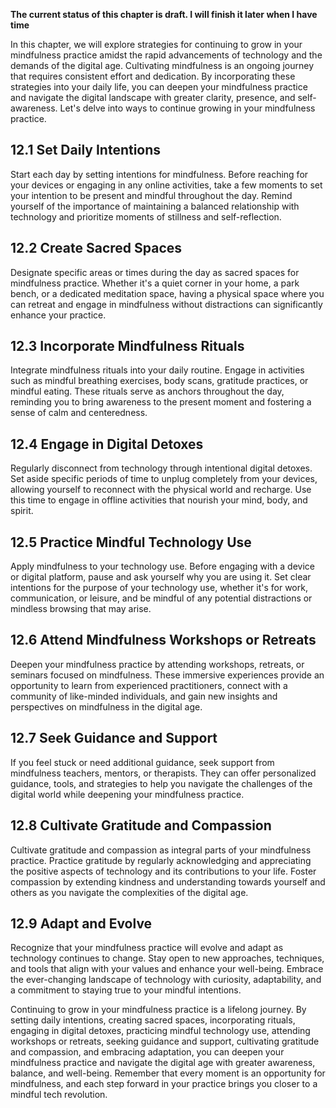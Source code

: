 **The current status of this chapter is draft. I will finish it later when I have time**

In this chapter, we will explore strategies for continuing to grow in your mindfulness practice amidst the rapid advancements of technology and the demands of the digital age. Cultivating mindfulness is an ongoing journey that requires consistent effort and dedication. By incorporating these strategies into your daily life, you can deepen your mindfulness practice and navigate the digital landscape with greater clarity, presence, and self-awareness. Let's delve into ways to continue growing in your mindfulness practice.

12.1 Set Daily Intentions
-------------------------

Start each day by setting intentions for mindfulness. Before reaching for your devices or engaging in any online activities, take a few moments to set your intention to be present and mindful throughout the day. Remind yourself of the importance of maintaining a balanced relationship with technology and prioritize moments of stillness and self-reflection.

12.2 Create Sacred Spaces
-------------------------

Designate specific areas or times during the day as sacred spaces for mindfulness practice. Whether it's a quiet corner in your home, a park bench, or a dedicated meditation space, having a physical space where you can retreat and engage in mindfulness without distractions can significantly enhance your practice.

12.3 Incorporate Mindfulness Rituals
------------------------------------

Integrate mindfulness rituals into your daily routine. Engage in activities such as mindful breathing exercises, body scans, gratitude practices, or mindful eating. These rituals serve as anchors throughout the day, reminding you to bring awareness to the present moment and fostering a sense of calm and centeredness.

12.4 Engage in Digital Detoxes
------------------------------

Regularly disconnect from technology through intentional digital detoxes. Set aside specific periods of time to unplug completely from your devices, allowing yourself to reconnect with the physical world and recharge. Use this time to engage in offline activities that nourish your mind, body, and spirit.

12.5 Practice Mindful Technology Use
------------------------------------

Apply mindfulness to your technology use. Before engaging with a device or digital platform, pause and ask yourself why you are using it. Set clear intentions for the purpose of your technology use, whether it's for work, communication, or leisure, and be mindful of any potential distractions or mindless browsing that may arise.

12.6 Attend Mindfulness Workshops or Retreats
---------------------------------------------

Deepen your mindfulness practice by attending workshops, retreats, or seminars focused on mindfulness. These immersive experiences provide an opportunity to learn from experienced practitioners, connect with a community of like-minded individuals, and gain new insights and perspectives on mindfulness in the digital age.

12.7 Seek Guidance and Support
------------------------------

If you feel stuck or need additional guidance, seek support from mindfulness teachers, mentors, or therapists. They can offer personalized guidance, tools, and strategies to help you navigate the challenges of the digital world while deepening your mindfulness practice.

12.8 Cultivate Gratitude and Compassion
---------------------------------------

Cultivate gratitude and compassion as integral parts of your mindfulness practice. Practice gratitude by regularly acknowledging and appreciating the positive aspects of technology and its contributions to your life. Foster compassion by extending kindness and understanding towards yourself and others as you navigate the complexities of the digital age.

12.9 Adapt and Evolve
---------------------

Recognize that your mindfulness practice will evolve and adapt as technology continues to change. Stay open to new approaches, techniques, and tools that align with your values and enhance your well-being. Embrace the ever-changing landscape of technology with curiosity, adaptability, and a commitment to staying true to your mindful intentions.

Continuing to grow in your mindfulness practice is a lifelong journey. By setting daily intentions, creating sacred spaces, incorporating rituals, engaging in digital detoxes, practicing mindful technology use, attending workshops or retreats, seeking guidance and support, cultivating gratitude and compassion, and embracing adaptation, you can deepen your mindfulness practice and navigate the digital age with greater awareness, balance, and well-being. Remember that every moment is an opportunity for mindfulness, and each step forward in your practice brings you closer to a mindful tech revolution.
